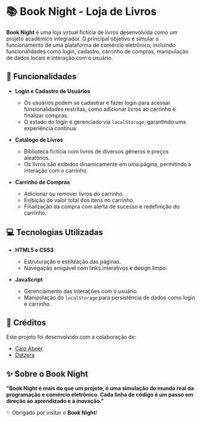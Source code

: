 # 📚 **Book Night - Loja de Livros**

**Book Night** é uma loja virtual fictícia de livros desenvolvida como um projeto acadêmico integrador. O principal objetivo é simular o funcionamento de uma plataforma de comércio eletrônico, incluindo funcionalidades como login, cadastro, carrinho de compras, manipulação de dados locais e interação com o usuário.


## 🚀 **Funcionalidades**

- **Login e Cadastro de Usuários**  
  - Os usuários podem se cadastrar e fazer login para acessar funcionalidades restritas, como adicionar livros ao carrinho e finalizar compras.  
  - O estado do login é gerenciado via `localStorage`, garantindo uma experiência contínua.  

- **Catálogo de Livros**  
  - Biblioteca fictícia com livros de diversos gêneros e preços aleatórios.  
  - Os livros são exibidos dinamicamente em uma página, permitindo a interação com o carrinho.

- **Carrinho de Compras**  
  - Adicionar ou remover livros do carrinho.  
  - Exibição do valor total dos itens no carrinho.  
  - Finalização da compra com alerta de sucesso e redefinição do carrinho.  

## 💻 **Tecnologias Utilizadas**

- **HTML5 e CSS3**  
  - Estruturação e estilização das páginas.  
  - Navegação amigável com links interativos e design limpo.  

- **JavaScript**  
  - Gerenciamento das interações com o usuário.  
  - Manipulação do `localStorage` para persistência de dados como login e carrinho.  

## 🤝 **Créditos**

Este projeto foi desenvolvido com a colaboração de:

- [Caio Abner](https://github.com/CaioaPy)
- [Datzera](https://github.com/Datzera)

## ✨ Sobre o Book Night

**"Book Night é mais do que um projeto, é uma simulação do mundo real da programação e comércio eletrônico. Cada linha de código é um passo em direção ao aprendizado e à inovação."**

✨ Obrigado por visitar o **Book Night**!
